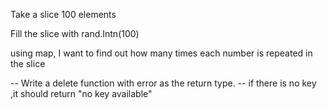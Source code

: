 Take a slice 100 elements

Fill the slice with rand.Intn(100)

using map, I want to find out how many times each number is repeated in the slice

-- Write a delete function with error as the return type.
-- if there is no key ,it should return "no key available"